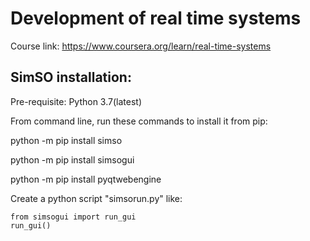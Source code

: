 # Development of real time systems

Course link: https://www.coursera.org/learn/real-time-systems

## SimSO installation:

Pre-requisite: Python 3.7(latest)

From command line, run these commands to install it from pip:

python -m pip install simso

python -m pip install simsogui

python -m pip install pyqtwebengine

Create a python script "simsorun.py" like:
    
    from simsogui import run_gui
    run_gui()
    
